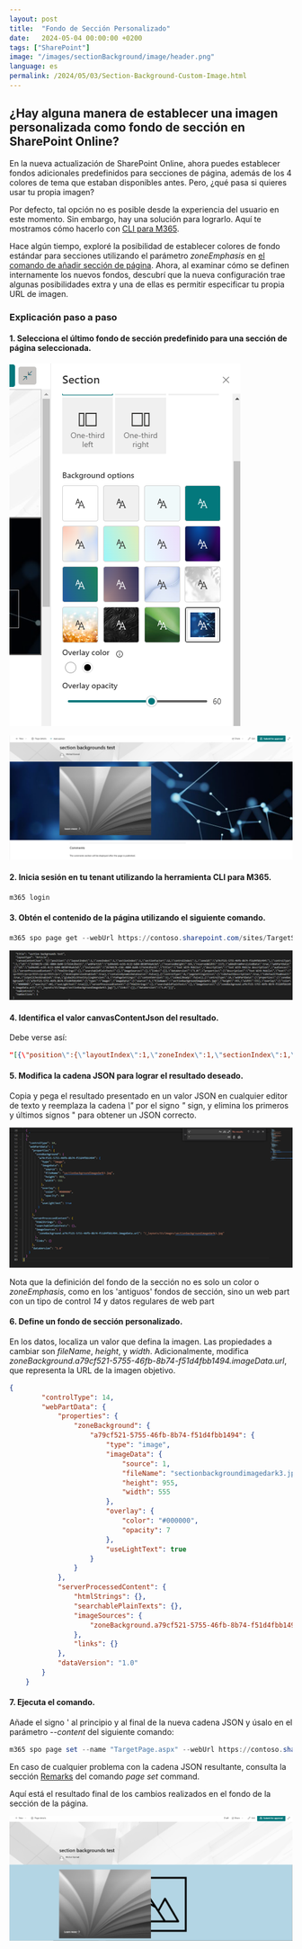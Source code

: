 ```yaml
---
layout: post
title:  "Fondo de Sección Personalizado"
date:   2024-05-04 00:00:00 +0200
tags: ["SharePoint"]
image: "/images/sectionBackground/image/header.png"
language: es
permalink: /2024/05/03/Section-Background-Custom-Image.html
---
```


## ¿Hay alguna manera de establecer una imagen personalizada como fondo de sección en SharePoint Online?

En la nueva actualización de SharePoint Online, ahora puedes establecer fondos adicionales predefinidos para secciones de página, además de los 4 colores de tema que estaban disponibles antes. Pero, ¿qué pasa si quieres usar tu propia imagen?

Por defecto, tal opción no es posible desde la experiencia del usuario en este momento. Sin embargo, hay una solución para lograrlo. Aquí te mostramos cómo hacerlo con [CLI para M365](https://pnp.github.io/cli-microsoft365/).

Hace algún tiempo, exploré la posibilidad de establecer colores de fondo estándar para secciones utilizando el parámetro *zoneEmphasis* en [el comando de añadir sección de página](https://pnp.github.io/cli-microsoft365/cmd/spo/page/page-section-add/). Ahora, al examinar cómo se definen internamente los nuevos fondos, descubrí que la nueva configuración trae algunas posibilidades extra y una de ellas es permitir especificar tu propia URL de imagen.

### Explicación paso a paso
#### 1. Selecciona el último fondo de sección predefinido para una sección de página seleccionada.

![Seleccionar el último fondo de sección predefinido](/images/sectionBackground/image/backgroundSelection.png)

![Resultado de la página](/images/sectionBackground/image/pageResult.png)

#### 2. Inicia sesión en tu tenant utilizando la herramienta CLI para M365.

``` powershell
m365 login
```

#### 3. Obtén el contenido de la página utilizando el siguiente comando.
    
``` powershell
m365 spo page get --webUrl https://contoso.sharepoint.com/sites/TargetSite --name "TargetPage.aspx"
``` 

![Obter contenido de la pagina](/images/sectionBackground/image/canvasResult.png)

#### 4. Identifica el valor canvasContentJson del resultado. 

Debe verse así:

```json
"[{\"position\":{\"layoutIndex\":1,\"zoneIndex\":1,\"sectionIndex\":1,\"sectionFactor\":12,\"controlIndex\":1,\"zoneId\":\"a79cf521-5755-46fb-8b74-f51d4fbb1494\"},\"controlType\":3,\"id\":\"98d36bd7-c5f2-4e36-a210-92bc364ef2d0\",\"webPartId\":\"c4bd7b2f-7b6e-4599-8485-16504575f590\",\"reservedHeight\":450,\"reservedWidth\":1188,\"addedFromPersistedData\":true,\"webPartData\":{\"id\":\"c4bd7b2f-7b6e-4599-8485-16504575f590\",\"instanceId\":\"98d36bd7-c5f2-4e36-a210-92bc364ef2d0\",\"title\":\"Hero\",\"description\":\"Prominently display up to 5 pieces of content with links, images, pictures, videos, or photos in a highly visual layout.\",\"audiences\":[],\"serverProcessedContent\":{\"htmlStrings\":{},\"searchablePlainTexts\":{\"content[0].callToActionText\":\"Learn more\"},\"imageSources\":{\"content[0].previewImage.url\":\"https://media.akamai.odsp.cdn.office.net/westeurope1-mediap.svc.ms/transform/thumbnail?provider=url&inputFormat=jpg&docid=https://cdn.hubblecontent.osi.office.net/m365content/publish/0078ee3a-9487-4a9c-9705-49032b9c00f3/1065261400.jpg&w=960\"},\"links\":{\"content[0].link\":\"https://cdn.hubblecontent.osi.office.net/m365content/publish/0078ee3a-9487-4a9c-9705-49032b9c00f3/1065261400.jpg\"},\"componentDependencies\":{\"heroLayoutComponentId\":\"9586b262-54de-4b27-9eb9-34c671400c33\",\"carouselLayoutComponentId\":\"8ac0c53c-e8d0-4e3e-87d0-7449eb0d4027\"},\"customMetadata\":{\"content[0].previewImage.url\":{\"renderwidthratio\":\"0.5\",\"renderwidthratiothreshold\":\"640\",\"mincanvaswidth\":\"1\"}}},\"dataVersion\":\"1.5\",\"properties\":{\"heroLayoutThreshold\":640,\"carouselLayoutMaxWidth\":639,\"layoutCategory\":1,\"layout\":5,\"content\":[{\"id\":\"95afe589-4473-4d94-b956-c462ea9be7af\",\"type\":\"UrlLink\",\"color\":4,\"description\":\"\",\"title\":\"\",\"showDescription\":false,\"showTitle\":true,\"alternateText\":\"\",\"imageDisplayOption\":1,\"isDefaultImage\":false,\"showCallToAction\":true,\"isDefaultImageLoaded\":true,\"isCustomImageLoaded\":false,\"showFeatureText\":false,\"previewImage\":{\"zoomRatio\":1,\"imageUrl\":\"https://media.akamai.odsp.cdn.office.net/westeurope1-mediap.svc.ms/transform/thumbnail?provider=url&inputFormat=jpg&docid=https%3A%2F%2Fcdn.hubblecontent.osi.office.net%2Fm365content%2Fpublish%2F0078ee3a-9487-4a9c-9705-49032b9c00f3%2F1065261400.jpg&w=960\",\"widthFactor\":0.5,\"minCanvasWidth\":1}},{\"id\":\"3c9fbbdb-0860-4777-bb61-9b794c8df2ef\",\"type\":\"Image\",\"color\":4,\"description\":\"\",\"title\":\"\",\"showDescription\":false,\"showTitle\":true,\"alternateText\":\"\",\"imageDisplayOption\":0,\"isDefaultImage\":false,\"showCallToAction\":false,\"isDefaultImageLoaded\":false,\"isCustomImageLoaded\":false,\"showFeatureText\":false},{\"id\":\"f07c62a8-b6ff-4dbb-acd2-f23d8f93594d\",\"type\":\"Image\",\"color\":4,\"description\":\"\",\"title\":\"\",\"showDescription\":false,\"showTitle\":true,\"alternateText\":\"\",\"imageDisplayOption\":0,\"isDefaultImage\":false,\"showCallToAction\":false,\"isDefaultImageLoaded\":false,\"isCustomImageLoaded\":false,\"showFeatureText\":false},{\"id\":\"cd33fa47-66a5-4c78-89bc-764e89c00bf8\",\"type\":\"Image\",\"color\":4,\"description\":\"\",\"title\":\"\",\"showDescription\":false,\"showTitle\":true,\"alternateText\":\"\",\"imageDisplayOption\":0,\"isDefaultImage\":false,\"showCallToAction\":false,\"isDefaultImageLoaded\":false,\"isCustomImageLoaded\":false,\"showFeatureText\":false},{\"id\":\"819113e8-679b-4fd5-92eb-432e2539afe5\",\"type\":\"Image\",\"color\":4,\"description\":\"\",\"title\":\"\",\"showDescription\":false,\"showTitle\":true,\"alternateText\":\"\",\"imageDisplayOption\":0,\"isDefaultImage\":false,\"showCallToAction\":false,\"isDefaultImageLoaded\":false,\"isCustomImageLoaded\":false,\"showFeatureText\":false}]},\"containsDynamicDataSource\":false}},{\"controlType\":0,\"pageSettingsSlice\":{\"isDefaultDescription\":true,\"isDefaultThumbnail\":true,\"isSpellCheckEnabled\":true,\"globalRichTextStylingVersion\":1,\"rtePageSettings\":{\"contentVersion\":5},\"isEmailReady\":false}},{\"controlType\":14,\"webPartData\":{\"properties\":{\"zoneBackground\":{\"a79cf521-5755-46fb-8b74-f51d4fbb1494\":{\"type\":\"image\",\"imageData\":{\"source\":1,\"fileName\":\"sectionbackgroundimagedark3.jpg\",\"height\":955,\"width\":555},\"overlay\":{\"color\":\"#000000\",\"opacity\":7},\"useLightText\":true}}},\"serverProcessedContent\":{\"htmlStrings\":{},\"searchablePlainTexts\":{},\"imageSources\":{\"zoneBackground.a79cf521-5755-46fb-8b74-f51d4fbb1494.imageData.url\":\"/_layouts/15/images/sectionbackgroundimagedark3.jpg\"},\"links\":{}},\"dataVersion\":\"1.0\"}}]"
```

#### 5. Modifica la cadena JSON para lograr el resultado deseado.

Copia y pega el resultado presentado en un valor JSON en cualquier editor de texto y reemplaza la cadena *\\"* por el signo *"* sign, y elimina los primeros y últimos signos " para obtener un JSON correcto.

![JSON correcto](/images/sectionBackground/image/extractJson.png)

Nota que la definición del fondo de la sección no es solo un color o *zoneEmphasis*, como en los 'antiguos' fondos de sección, sino un web part con un tipo de control *14* y datos regulares de web part

#### 6. Define un fondo de sección personalizado.

En los datos, localiza un valor que defina la imagen. Las propiedades a cambiar son  *fileName*, *height*, y *width*. Adicionalmente, modifica   *zoneBackground.a79cf521-5755-46fb-8b74-f51d4fbb1494.imageData.url*, que representa la URL de la imagen objetivo.

```json
{
        "controlType": 14,
        "webPartData": {
            "properties": {
                "zoneBackground": {
                    "a79cf521-5755-46fb-8b74-f51d4fbb1494": {
                        "type": "image",
                        "imageData": {
                            "source": 1,
                            "fileName": "sectionbackgroundimagedark3.jpg",
                            "height": 955,
                            "width": 555
                        },
                        "overlay": {
                            "color": "#000000",
                            "opacity": 7
                        },
                        "useLightText": true
                    }
                }
            },
            "serverProcessedContent": {
                "htmlStrings": {},
                "searchablePlainTexts": {},
                "imageSources": {
                    "zoneBackground.a79cf521-5755-46fb-8b74-f51d4fbb1494.imageData.url": "/_layouts/15/images/sectionbackgroundimagedark3.jpg"
                },
                "links": {}
            },
            "dataVersion": "1.0"
        }
    }
```

#### 7. Ejecuta el comando.

Añade el signo ' al principio y al final de la nueva cadena JSON y úsalo en el parámetro *--content* del siguiente comando:

``` powershell
m365 spo page set --name "TargetPage.aspx" --webUrl https://contoso.sharepoint.com/sites/TargetSite --content 'the new string'
```

En caso de cualquier problema con la cadena JSON resultante, consulta la sección [Remarks](https://pnp.github.io/cli-microsoft365/cmd/spo/page/page-set/#remarks) del comando *page set* command.


Aquí está el resultado final de los cambios realizados en el fondo de la sección de la página.

![Result](/images/sectionBackground/image/result.png)
